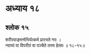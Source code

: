 # अध्याय १८

## श्लोक १५

शरीरवाङ्मनोभिर्यत्कर्म प्रारभते नरः ।<br>न्याय्यं वा विपरीतं वा पञ्चैते तस्य हेतवः ॥ १८-१५॥<br><br>

